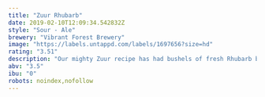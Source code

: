 ```yaml
---
title: "Zuur Rhubarb"
date: 2019-02-10T12:09:34.542832Z
style: "Sour - Ale"
brewery: "Vibrant Forest Brewery"
image: "https://labels.untappd.com/labels/1697656?size=hd"
rating: "3.51"
description: "Our mighty Zuur recipe has had bushels of fresh Rhubarb blended to create a very creamy incarnation of an already powerful beer. Vibrant Forest, Crumbling down the foundations of blandness!"
abv: "3.5"
ibu: "0"
robots: noindex,nofollow
---
```

